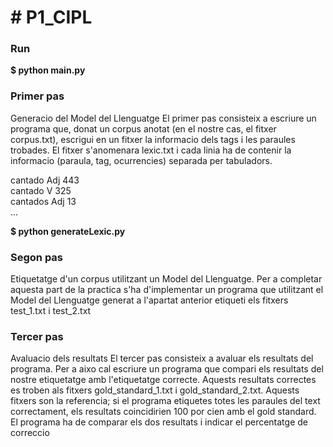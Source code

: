 <h1># P1_CIPL</h1>

<h3>Run</h3>

<b>$ python main.py</b>

<h3>Primer pas</h3>

Generacio del Model del Llenguatge El primer pas consisteix
a escriure un programa que, donat un corpus anotat (en el nostre cas,
el fitxer corpus.txt), escrigui en un fitxer la informacio dels tags i les paraules
trobades. El fitxer s'anomenara lexic.txt i cada linia ha de contenir la
informacio (paraula, tag, ocurrencies) separada per tabuladors.

cantado Adj 443<br>
cantado V 325<br>
cantados Adj 13<br>
...<br>

<b>$ python generateLexic.py</b>

<h3>Segon pas</h3>

Etiquetatge d'un corpus utilitzant un Model del Llenguatge. 
Per a completar aquesta part de la practica s'ha d'implementar un programa 
que utilitzant el Model del Llenguatge generat a l'apartat anterior etiqueti 
els fitxers test_1.txt i test_2.txt

<h3>Tercer pas</h3>

Avaluacio dels resultats El tercer pas consisteix a avaluar els
resultats del programa. Per a aixo cal escriure un programa que compari els resultats
del nostre etiquetatge amb l'etiquetatge correcte. Aquests resultats correctes
es troben als fitxers gold_standard_1.txt i gold_standard_2.txt.
Aquests fitxers son la referencia; si el programa etiquetes totes les paraules del
text correctament, els resultats coincidirien 100 por cien amb el gold standard. El
programa ha de comparar els dos resultats i indicar el percentatge de correccio
